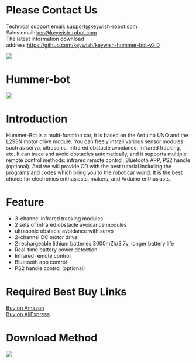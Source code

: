 # Please Contact Us
Technical support email: support@keywish-robot.com</br>
Sales email: ken@keywish-robot.com</br>
The latest information download address:https://github.com/keywish/keywish-hummer-bot-v2.0    </br>


![](https://github.com/keywish/keywish-hummer-bot-v2.0)
# Hummer-bot 
![](https://github.com/keywish/keywish-hummer-bot-v2.0/blob/master/hummer_bot2.0.jpg)

# Introduction
Hummer-Bot is a multi-function car, it is based on the Arduino UNO and the L298N motor drive module. You can freely install various sensor modules such as servo, ultrasonic, infrared obstacle avoidance, infrared tracking, etc. It can trace and avoid obstacles automatically, and it supports multiple remote control methods: infrared remote control, Bluetooth APP, PS2 handle (optional). And we will provide CD with the best tutorial including the programs and codes which bring you to the robot car world. It is the best choice for electronics enthusiasts, makers, and Arduino enthusiasts.
# Feature
* 3-channel infrared tracking modules </br>
* 2 sets of infrared obstacle avoidance modules </br>
* ultrasonic obstacle avoidance with servo </br>
* 2-channel DC motor drive </br>
* 2 rechargeable lithium batteries:3000mZh/3.7v, longer battery life </br>
* Real-time battery power detection </br>
* Infrared remote control </br>
* Bluetooth app control </br>
* PS2 handle control (optional) </br>

# Required Best Buy Links
[Buy on Amazon]( https://www.amazon.com/dp/B07CFX53W4) </br>
[Buy on AliExpress]( https://www.aliexpress.com/store/product/Smart-Cars-for-Arduino-UNO-R3-Super-Starter-Kit-APP-RC-Remote-Control-Ultrasonic-Bluetooth-Module/3269016_32920074010.html)

# Download Method
![](https://github.com/keywish/keywish-hummer-bot-v2.0/blob/master/Download_instructions.jpg)

